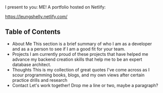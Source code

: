 I present to you: ME! A portfolio hosted on Netlify:

https://leungshelly.netlify.com/

## Table of Contents

- About Me
  This section is a brief summary of who I am as a developer and as a a person to see if I am a good fit for your team.
- Projects
  I am currently proud of these projects that have helped me advance my backend creation skills that help me to be an expert database architect.
- Thoughts
  This is my collection of great quotes I've come across as I scour programming books, blogs, and my own views after certain practice drills and research
- Contact
  Let's work together! Drop me a line or two, maybe a paragraph?
